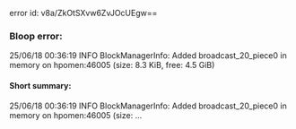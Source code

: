 error id: v8a/ZkOtSXvw6ZvJOcUEgw==
### Bloop error:

25/06/18 00:36:19 INFO BlockManagerInfo: Added broadcast_20_piece0 in memory on hpomen:46005 (size: 8.3 KiB, free: 4.5 GiB)
#### Short summary: 

25/06/18 00:36:19 INFO BlockManagerInfo: Added broadcast_20_piece0 in memory on hpomen:46005 (size: ...